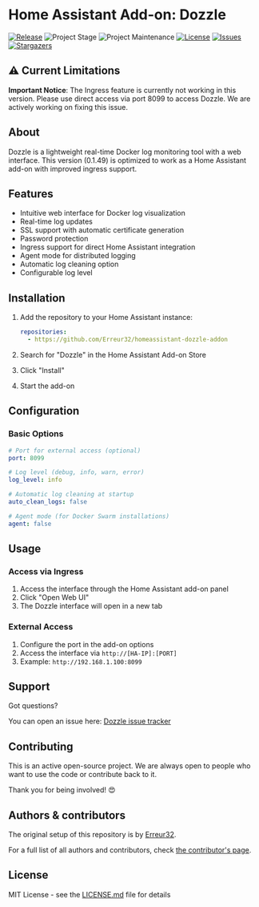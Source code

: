 # Home Assistant Add-on: Dozzle

[![Release][release-shield]][release]
![Project Stage][project-stage-shield]
![Project Maintenance][maintenance-shield]
[![License][license-shield]][license]
[![Issues][issues-shield]][issue]
[![Stargazers][stars-shield]][stars]

## ⚠️ Current Limitations

**Important Notice**: The Ingress feature is currently not working in this version. Please use direct access via port 8099 to access Dozzle. We are actively working on fixing this issue.

## About

Dozzle is a lightweight real-time Docker log monitoring tool with a web interface. This version (0.1.49) is optimized to work as a Home Assistant add-on with improved ingress support.

## Features

- Intuitive web interface for Docker log visualization
- Real-time log updates
- SSL support with automatic certificate generation
- Password protection
- Ingress support for direct Home Assistant integration
- Agent mode for distributed logging
- Automatic log cleaning option
- Configurable log level

## Installation

1. Add the repository to your Home Assistant instance:
   ```yaml
   repositories:
     - https://github.com/Erreur32/homeassistant-dozzle-addon
   ```

2. Search for "Dozzle" in the Home Assistant Add-on Store

3. Click "Install"

4. Start the add-on

## Configuration

### Basic Options

```yaml
# Port for external access (optional)
port: 8099

# Log level (debug, info, warn, error)
log_level: info

# Automatic log cleaning at startup
auto_clean_logs: false

# Agent mode (for Docker Swarm installations)
agent: false
```

## Usage

### Access via Ingress

1. Access the interface through the Home Assistant add-on panel
2. Click "Open Web UI"
3. The Dozzle interface will open in a new tab

### External Access

1. Configure the port in the add-on options
2. Access the interface via `http://[HA-IP]:[PORT]`
3. Example: `http://192.168.1.100:8099`

## Support

Got questions?

You can open an issue here: [Dozzle issue tracker][issue]

## Contributing

This is an active open-source project. We are always open to people who want to use
the code or contribute back to it.

Thank you for being involved! :heart_eyes:

## Authors & contributors

The original setup of this repository is by [Erreur32][erreur32].

For a full list of all authors and contributors,
check [the contributor's page][contributors].

## License

MIT License - see the [LICENSE.md][license] file for details

[contributors]: https://github.com/Erreur32/homeassistant-dozzle-addon/graphs/contributors
[erreur32]: https://github.com/Erreur32
[issue]: https://github.com/Erreur32/homeassistant-dozzle-addon/issues
[license]: https://github.com/Erreur32/homeassistant-dozzle-addon/blob/main/LICENSE.md
[maintenance-shield]: https://img.shields.io/maintenance/yes/2024.svg
[project-stage-shield]: https://img.shields.io/badge/project%20stage-stable-green.svg
[release-shield]: https://img.shields.io/badge/version-v0.1.49-blue.svg
[release]: https://github.com/Erreur32/homeassistant-dozzle-addon/releases/tag/v0.1.49
[license-shield]: https://img.shields.io/badge/license-MIT-blue.svg
[issues-shield]: https://img.shields.io/github/issues/Erreur32/homeassistant-dozzle-addon.svg
[stars-shield]: https://img.shields.io/github/stars/Erreur32/homeassistant-dozzle-addon.svg
[stars]: https://github.com/Erreur32/homeassistant-dozzle-addon/stargazers
